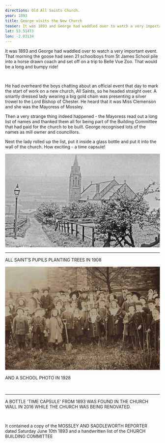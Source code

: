 ```yaml
---
directions: Old All Saints Church.
year: 1893
title: George visits the New Church
teaser: It was 1893 and George had waddled over to watch a very important event. That morning the goose had seen 21 schoolboys from St James School pile into a horse drawn coach and set off on a trip to Belle Vue Zoo. That would be a long and bumpy ride!
lat: 53.51473
lon: -2.03134
---
```


It was 1893 and George had waddled over to watch a very important event. That morning the goose had seen 21 schoolboys from St James School pile into a horse drawn coach and set off on a trip to Belle Vue Zoo. That would be a long and bumpy ride!

![]()

He had overheard the boys chatting about an official event that day to mark the start of work on a new church, All Saints, so he headed straight over. A smartly dressed lady wearing a big gold chain was presenting a silver trowel to the Lord Bishop of Chester. He heard that it was Miss Clemenson and she was the Mayoress of Mossley. 

Then a very strange thing indeed happened - the Mayoress read out a long list of names and thanked them all for being part of the Building Committee that had paid for the church to be built. George recognised lots of the names as mill owner and councillors.

Next the lady rolled up the list, put it inside a glass bottle and put it into the wall of the church. How exciting - a time capsule! 

![](/images/stops/goose/Trail_Goose_4b.png)

---

ALL SAINT’S PUPILS PLANTING TREES IN 1908

![](/images/stops/goose/Trail_Goose_4c.png)

AND A SCHOOL PHOTO IN 1928

![]()

---

A BOTTLE 'TIME CAPSULE' FROM 1893 WAS FOUND IN THE CHURCH WALL IN 2016 WHILE THE CHURCH WAS BEING RENOVATED.

![]()

It contained a copy of the MOSSLEY AND SADDLEWORTH REPORTER dated Saturday June 10th 1893 and a handwritten list of the CHURCH BUILDING COMMITTEE
